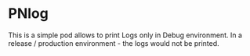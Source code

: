 # PNlog
This is a simple pod allows to print Logs only in Debug environment. In a release / production environment - the logs would not be printed.
